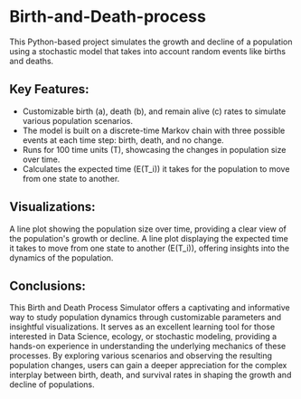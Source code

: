 # Birth-and-Death-process

This Python-based project simulates the growth and decline of a population using a stochastic model that takes into account random events like births and deaths.

## Key Features:

- Customizable birth (a), death (b), and remain alive (c) rates to simulate various population scenarios.
- The model is built on a discrete-time Markov chain with three possible events at each time step: birth, death, and no change.
- Runs for 100 time units (T), showcasing the changes in population size over time.
- Calculates the expected time (E(T_i)) it takes for the population to move from one state to another.

## Visualizations:

A line plot showing the population size over time, providing a clear view of the population's growth or decline.
A line plot displaying the expected time it takes to move from one state to another (E(T_i)), offering insights into the dynamics of the population.

## Conclusions:

This Birth and Death Process Simulator offers a captivating and informative way to study population dynamics through customizable parameters and insightful visualizations. It serves as an excellent learning tool for those interested in Data Science, ecology, or stochastic modeling, providing a hands-on experience in understanding the underlying mechanics of these processes. By exploring various scenarios and observing the resulting population changes, users can gain a deeper appreciation for the complex interplay between birth, death, and survival rates in shaping the growth and decline of populations. 
